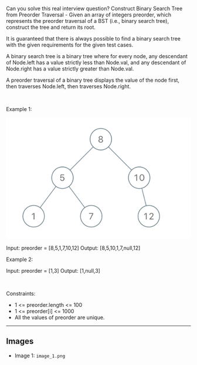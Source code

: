Can you solve this real interview question? Construct Binary Search Tree from Preorder Traversal - Given an array of integers preorder, which represents the preorder traversal of a BST (i.e., binary search tree), construct the tree and return its root.

It is guaranteed that there is always possible to find a binary search tree with the given requirements for the given test cases.

A binary search tree is a binary tree where for every node, any descendant of Node.left has a value strictly less than Node.val, and any descendant of Node.right has a value strictly greater than Node.val.

A preorder traversal of a binary tree displays the value of the node first, then traverses Node.left, then traverses Node.right.

 

Example 1:

![Example 1](./image_1.png)


Input: preorder = [8,5,1,7,10,12]
Output: [8,5,10,1,7,null,12]


Example 2:


Input: preorder = [1,3]
Output: [1,null,3]


 

Constraints:

 * 1 <= preorder.length <= 100
 * 1 <= preorder[i] <= 1000
 * All the values of preorder are unique.

---

## Images

- Image 1: `image_1.png`
